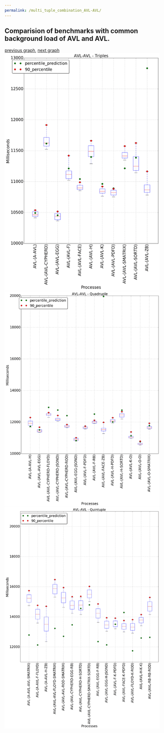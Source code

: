 ```yaml
---
permalink: /multi_tuple_combination_AVL-AVL/
---
```



 ## Comparision of benchmarks with common background load of AVL and AVL.

[previous graph](../multi_tuple_combination_A-ZB/), [next graph](../multi_tuple_combination_AVL-A/)
![graph figure](./images/triple/AVL/AVL-AVL_box.png)![graph figure](./images/quadruple/AVL/AVL-AVL_box.png)![graph figure](./images/quintuple/AVL/AVL-AVL_box.png)
